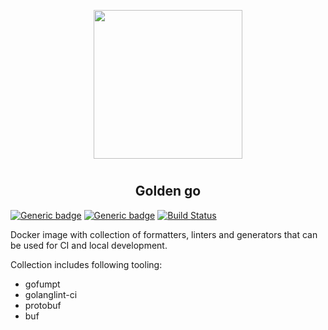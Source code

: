 <p align="center">
<img style="align: center; padding-left: 10px; padding-right: 10px; padding-bottom: 10px;" width="238px" height="238px" src="https://gitea.dancheg97.ru/repo-avatars/67-4297f15da3e76c29478ec89973007622" />
</p>

<h2 align="center">Golden go</h2>

[![Generic badge](https://img.shields.io/badge/LICENSE-GPLv3-red.svg)](https://gitea.dancheg97.ru/templates/golden-go/src/branch/main/LICENSE)
[![Generic badge](https://img.shields.io/badge/GITEA-REPO-blue.svg)](https://gitea.dancheg97.ru/templates/golden-go)
[![Build Status](https://drone.dancheg97.ru/api/badges/templates/golden-go/status.svg)](https://drone.dancheg97.ru/templates/golden-go)

Docker image with collection of formatters, linters and generators that can be used for CI and local development.

Collection includes following tooling:

- gofumpt
- golanglint-ci
- protobuf
- buf
